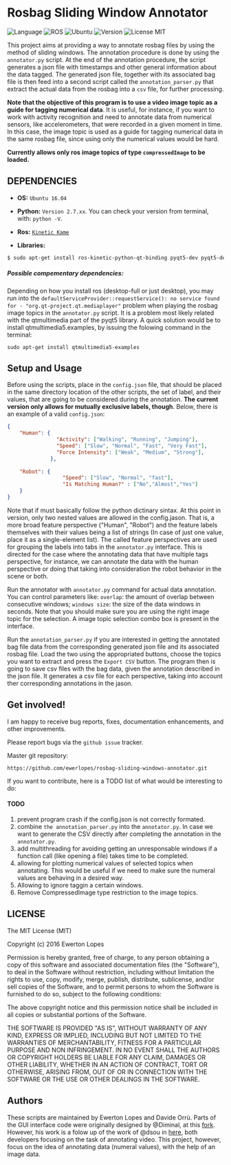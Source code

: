# Rosbag Sliding Window Annotator
![Language](https://img.shields.io/badge/Python-2.7-blue.svg) ![ROS](https://img.shields.io/badge/ROS-Kinetic%20Kame-brightgreen.svg) ![Ubuntu](https://img.shields.io/badge/Ubuntu-16.04LTS-orange.svg) 
![Version](https://img.shields.io/badge/version-1.0-brightgreen.svg) ![License MIT](https://img.shields.io/cocoapods/l/AFNetworking.svg)

This project aims at providing a way to annotate rosbag files by using the method of sliding windows. The annotation procedure is done by using the `annotator.py` script. At the end of the annotation procedure, the script generates a json file with timestamps and other general information about the data tagged. The generated json file, together with its associated bag file is then feed into a second script called the `annotation_parser.py` that extract the actual data from the rosbag into a `csv` file, for further processing.

**Note that the objective of this program is to use a video image topic as a guide for tagging numerical data**. It is useful, for instance, if you want to work with activity recognition and need to annotate data from numerical sensors, like accelerometers, that were recorded in a given moment in time. In this case, the image topic is used as a guide for tagging numerical data in the same rosbag file, since using only the numerical values would be hard.

**Currently allows only ros image topics of type `compressedImage` to be loaded.** 

## DEPENDENCIES
* **OS:** `Ubuntu 16.04`
* **Python:** `Version 2.7.xx`. You can check your version from terminal, with: `python -V`.


* **Ros:** [`Kinetic Kame`](http://wiki.ros.org/kinetic/Installation/Ubuntu)
* **Libraries:**

```bash
$ sudo apt-get install ros-kinetic-python-qt-binding pyqt5-dev pyqt5-dev-tools python-pyqt5.qtmultimedia python-pyqt5
```
##### Possible compementary dependencies:
Depending on how you install ros (desktop-full or just desktop), you may run into the `defaultServiceProvider::requestService(): no service found for - "org.qt-project.qt.mediaplayer"` problem when playing the rosbag image topics in the `annotator.py` script. It is a problem most likely related with the qtmultimedia part of the pyqt5 library. A quick solution would be to install qtmultimedia5.examples, by issuing the folowing command in the terminal:

```sudo apt-get install qtmultimedia5-examples```

## Setup and Usage

Before using the scripts, place in the `config.json` file, that should be placed in the same directory location of the other scripts, the set of label, and their values, that are going to be considered during the annotation. **The current version only allows for mutually exclusive labels, though**. Below, there is an example of a valid `config.json`:

```json
{
    "Human": {
                "Activity": ["Walking", "Running", "Jumping"],
                "Speed": ["Slow", "Normal", "Fast", "Very Fast"],
                "Force Intensity": ["Weak", "Medium", "Strong"],
              },
               
    "Robot": {
    			  "Speed": ["Slow", "Normal", "fast"],
    			  "Is Matching Human?" : ["No","Almost","Yes"]
    }
}
```

Note that if must basically follow the python dictinary sintax. At this point in version, only two nested values are allowed in the config.jason. That is, a more broad feature perspective ("Human", "Robot") and the feature labels themselves with their values being a list of strings (In case of just one value, place it as a single-element list). The called feature perspectives are used for grouping the labels into tabs in the `annotator.py` interface. This is directed for the case where the annotating data that have multiple tags perspective, for instance, we can annotate the data with the human perspective or doing that taking into consideration the robot behavior in the scene or both.

Run the annotator with `annotator.py` command for actual data annotation. You can control parameters like: `overlap`: the amount of overlap between consecutive windows; `windows size`: the size of the data windows in seconds. Note that you should make sure you are using the right image topic for the selection. A image topic selection combo box is present in the interface.

Run the `annotation_parser.py` if you are interested in getting the annotated bag file data from the corresponding generated json file and its associated rosbag file. Load the two using the appropriated buttons, choose the topics you want to extract and press the `Export CSV` button. The program then is going to save csv files with the bag data, given the annotation described in the json file. It generates a csv file for each perspective, taking into account ther corresponding annotations in the jason.

Get involved!
-------------

I am happy to receive bug reports, fixes, documentation enhancements, and other improvements.

Please report bugs via the `github issue` tracker.

Master git repository:

`https://github.com/ewerlopes/rosbag-sliding-windows-annotator.git`

If you want to contribute, here is a TODO list of what would be interesting to do:

#### TODO 
1. prevent program crash if the config.json is not correctly formated.
2. combine `the annotation_parser.py` into the `annotator.py`. In case we want to generate the CSV directly after completing the annotation in the `annotator.py`.
3. add multithreading for avoiding getting an unresponsable windows if a function call (like opening a file) takes time to be completed.
4. allowing for plotting numerical values of selected topics when annotating. This would be useful if we need to make sure the numeral values are behaving in a desired way.
5. Allowing to ignore taggin a certain windows.
6. Remove CompressedImage type restriction to the image topics.

LICENSE
-------
The MIT License (MIT)

Copyright (c) 2016 Ewerton Lopes

Permission is hereby granted, free of charge, to any person obtaining a copy of this software and associated documentation files (the "Software"), to deal in the Software without restriction, including without limitation the rights to use, copy, modify, merge, publish, distribute, sublicense, and/or sell copies of the Software, and to permit persons to whom the Software is furnished to do so, subject to the following conditions:

The above copyright notice and this permission notice shall be included in all copies or substantial portions of the Software.

THE SOFTWARE IS PROVIDED "AS IS", WITHOUT WARRANTY OF ANY KIND, EXPRESS OR IMPLIED, INCLUDING BUT NOT LIMITED TO THE WARRANTIES OF MERCHANTABILITY, FITNESS FOR A PARTICULAR PURPOSE AND NON INFRINGEMENT. IN NO EVENT SHALL THE AUTHORS OR COPYRIGHT HOLDERS BE LIABLE FOR ANY CLAIM, DAMAGES OR OTHER LIABILITY, WHETHER IN AN ACTION OF CONTRACT, TORT OR OTHERWISE, ARISING FROM, OUT OF OR IN CONNECTION WITH THE SOFTWARE OR THE USE OR OTHER DEALINGS IN THE SOFTWARE.

Authors
-------
These scripts are maintained by Ewerton Lopes and Davide Orrù. Parts of the GUI interface code were originally designed by @Diminal, at this [fork](https://github.com/dimimal/rosbag_annotator). However, his work is a folow up of the work of @dsou in [here](https://github.com/dsgou/rosbag_annotator.git), both developers focusing on the task of annotating video. This project, however, focus on the idea of annotating data (numeral values), with the help of an image data. 

